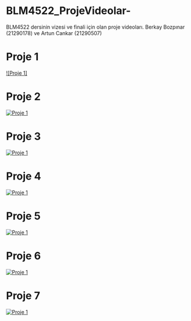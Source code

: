 # BLM4522_ProjeVideolar-
BLM4522 dersinin vizesi ve finali için olan proje videoları. Berkay Bozpınar (21290178) ve Artun Cankar (21290507)
# Proje 1
[![Proje 1]](https://drive.google.com/drive/folders/1wZ6_yLGfn9F0FFPvTkN2lrIoEzt81h6R)
# Proje 2
[![Proje 1](https://img.youtube.com/vi/FhKYDIwogyo/0.jpg)](https://www.youtube.com/watch?v=FhKYDIwogyo)
# Proje 3
[![Proje 1](https://img.youtube.com/vi/QjsaRVVGeFA/0.jpg)](https://www.youtube.com/watch?v=QjsaRVVGeFA)
# Proje 4
[![Proje 1](https://img.youtube.com/vi/g4UzI_MAxAI/0.jpg)](https://www.youtube.com/watch?v=g4UzI_MAxAI)
# Proje 5
[![Proje 1](https://img.youtube.com/vi/WgpnJY9x8d0/0.jpg)](https://www.youtube.com/watch?v=WgpnJY9x8d0)
# Proje 6
[![Proje 1](https://img.youtube.com/vi/TdB4L0OhMvg/0.jpg)](https://www.youtube.com/watch?v=TdB4L0OhMvg)
# Proje 7
[![Proje 1](https://img.youtube.com/vi/C0WZt6ABjqA/0.jpg)](https://www.youtube.com/watch?v=C0WZt6ABjqA)
